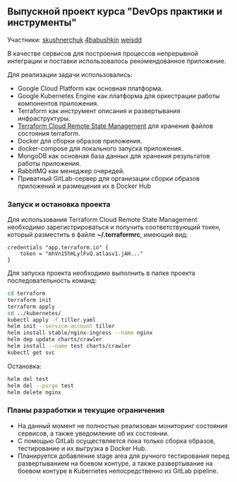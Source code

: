 ## **Выпускной проект курса "DevOps практики и инструменты"**

Участники:
[skushnerchuk](https://github.com/skushnerchuk)
[4babushkin](https://github.com/4babushkin)
[weisdd](https://github.com/weisdd)

В качестве сервисов для построения процессов непрерывной интеграции и поставки использовалось рекомендованное приложение.

Для реализации задачи использовались:
* Google Cloud Platform как основная платформа.
* Google Kubernetes Engine как платформа для оркестрации работы компонентов приложения.
* Terraform как инструмент описания и развертывания инфраструктуры.
* [Terraform Cloud Remote State Management](https://www.hashicorp.com/blog/using-terraform-cloud-remote-state-management) для хранения файлов состояния terraform.
* Docker для сборки образов приложения.
* docker-compose для локального запуска приложения.
* MongoDB как основная база данных для хранения результатов работы приложения.
* RabbitMQ как менеджер очередей.
* Приватный GitLab-сервер для организации сборки образов приложений и размещения их в Docker Hub

### Запуск и остановка проекта
Для использования Terraform Cloud Remote State Management необходимо зарегистрироваться и получить соответствующий токен, который разместить в файле **~/.terraformrc**, имеющий вид:
```
credentials "app.terraform.io" {
    token = "mhVn15hHLylFvQ.atlasv1.jAH..."
}
```
Для запуска проекта необходимо выполнить в папке проекта последовательность команд:
```bash
cd terraform
terraform init
terraform apply
cd ../kubernetes/
kubectl apply -f tiller.yaml
helm init --service-account tiller
helm install stable/nginx-ingress --name nginx
helm dep update charts/crawler
helm install --name test charts/crawler
kubectl get svc
```
Остановка:
```bash
helm del test
helm del --purge test
helm delete nginx
```
### Планы разработки и текущие ограничения

* На данный момент не полностью реализован мониторинг состояния сервисов, а также уведомление об их состоянии.
* С помощью GitLab осуществляется пока только сборка образов, тестирование и их выгрузка в Docker Hub.
* Планируется добавление stage area для ручного тестирования перед развертыванием на боевом контуре, а также развертывание на боевом контуре в Kubernetes непосредственно из GitLab pipeline.
